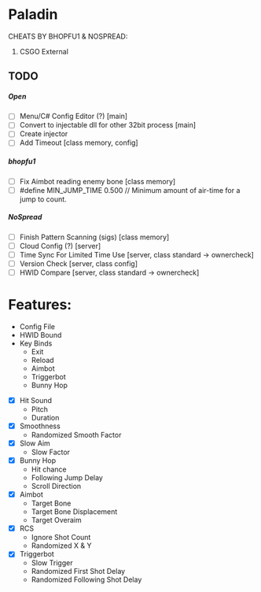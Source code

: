 # Paladin
CHEATS BY BHOPFU1 & NOSPREAD:
1. CSGO External

## TODO

##### Open
- [ ] Menu/C# Config Editor (?) [main]
- [ ] Convert to injectable dll for other 32bit process [main]
- [ ] Create injector
- [ ] Add Timeout [class memory, config]

##### bhopfu1
- [ ] Fix Aimbot reading enemy bone [class memory]
- [ ] #define MIN_JUMP_TIME        0.500    // Minimum amount of air-time for a jump to count.

##### NoSpread
- [ ] Finish Pattern Scanning (sigs) [class memory]
- [ ] Cloud Config (?) [server]
- [ ] Time Sync For Limited Time Use [server, class standard -> ownercheck]
- [ ] Version Check [server, class config]
- [ ] HWID Compare [server, class standard -> ownercheck]

# Features:

- Config File
- HWID Bound
- Key Binds
  - Exit
  - Reload
  - Aimbot
  - Triggerbot
  - Bunny Hop
- [x] Hit Sound
  - Pitch
  - Duration
- [x] Smoothness
  - Randomized Smooth Factor
- [x] Slow Aim
  - Slow Factor
- [x] Bunny Hop
  - Hit chance
  - Following Jump Delay
  - Scroll Direction
- [x] Aimbot
  - Target Bone
  - Target Bone Displacement
  - Target Overaim
- [x] RCS
  - Ignore Shot Count
  - Randomized X & Y
- [x] Triggerbot
  - Slow Trigger
  - Randomized First Shot Delay
  - Randomized Following Shot Delay
